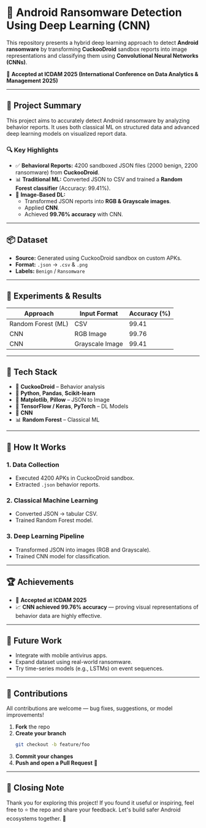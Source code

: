 # 🔐 Android Ransomware Detection Using Deep Learning (CNN)

This repository presents a hybrid deep learning approach to detect **Android ransomware** by transforming **CuckooDroid** sandbox reports into image representations and classifying them using **Convolutional Neural Networks (CNNs)**.

🚨 **Accepted at ICDAM 2025 (International Conference on Data Analytics & Management 2025)**

---

## 🧠 Project Summary

This project aims to accurately detect Android ransomware by analyzing behavior reports. It uses both classical ML on structured data and advanced deep learning models on visualized report data.

### 🔍 Key Highlights

- ✅ **Behavioral Reports:** 4200 sandboxed JSON files (2000 benign, 2200 ransomware) from **CuckooDroid**.
- 📊 **Traditional ML:** Converted JSON to CSV and trained a **Random Forest classifier** (Accuracy: 99.41%).
- 🎨 **Image-Based DL:**
  - Transformed JSON reports into **RGB & Grayscale images**.
  - Applied **CNN**.
  - Achieved **99.76% accuracy** with CNN.

---

## 📦 Dataset

- **Source:** Generated using CuckooDroid sandbox on custom APKs.
- **Format:** `.json` → `.csv` & `.png`
- **Labels:** `Benign` / `Ransomware`

---

## 🧪 Experiments & Results

| Approach                      | Input Format     | Accuracy (%) |
|------------------------------|------------------|--------------|
| Random Forest (ML)           | CSV              | 99.41        |
| CNN                          | RGB Image        | 99.76        |
| CNN                          | Grayscale Image  | 99.41        |


---

## 🧰 Tech Stack

- 🧪 **CuckooDroid** – Behavior analysis
- 🐍 **Python**, **Pandas**, **Scikit-learn**
- 🎨 **Matplotlib**, **Pillow** – JSON to Image
- 🧠 **TensorFlow / Keras**, **PyTorch** – DL Models
- 🧠 **CNN**
- 📊 **Random Forest** – Classical ML

---

## 🚀 How It Works

### 1. **Data Collection**
   - Executed 4200 APKs in CuckooDroid sandbox.
   - Extracted `.json` behavior reports.

### 2. **Classical Machine Learning**
   - Converted JSON → tabular CSV.
   - Trained Random Forest model.

### 3. **Deep Learning Pipeline**
   - Transformed JSON into images (RGB and Grayscale).
   - Trained CNN model for classification.

---

## 🏆 Achievements

- 🥉 **Accepted at ICDAM 2025**
- 📈 **CNN achieved 99.76% accuracy** — proving visual representations of behavior data are highly effective.

---

## 🔮 Future Work

- Integrate with mobile antivirus apps.
- Expand dataset using real-world ransomware.
- Try time-series models (e.g., LSTMs) on event sequences.

---

## 🤝 Contributions

All contributions are welcome — bug fixes, suggestions, or model improvements!

1. **Fork** the repo  
2. **Create your branch**  
   ```bash
   git checkout -b feature/foo
   ```
3. **Commit your changes**
4. **Push and open a Pull Request** 🚀

---

## 🙌 Closing Note

Thank you for exploring this project! If you found it useful or inspiring, feel free to ⭐ the repo and share your feedback. Let's build safer Android ecosystems together. 💪
